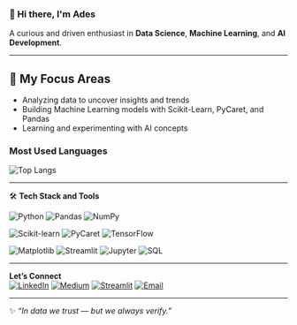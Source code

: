 ### 👋 Hi there, I'm Ades
A curious and driven enthusiast in **Data Science**, **Machine Learning**, and **AI Development**. 

---

## 🚀 My Focus Areas
- Analyzing data to uncover insights and trends
- Building Machine Learning models with Scikit-Learn, PyCaret, and Pandas
- Learning and experimenting with AI concepts


### Most Used Languages

![Top Langs](https://github-readme-stats.vercel.app/api/top-langs/?username=adstika20&layout=compact)


---

🛠️ **Tech Stack and Tools**  

![Python](https://img.shields.io/badge/-Python-3776AB?style=flat&logo=python&logoColor=white)
![Pandas](https://img.shields.io/badge/-Pandas-150458?style=flat&logo=pandas)
![NumPy](https://img.shields.io/badge/-NumPy-013243?style=flat&logo=numpy&logoColor=white)

![Scikit-learn](https://img.shields.io/badge/-Scikit--Learn-F7931E?style=flat&logo=scikit-learn&logoColor=white)
![PyCaret](https://img.shields.io/badge/-PyCaret-E9B64C?style=flat)
![TensorFlow](https://img.shields.io/badge/-TensorFlow-FF6F00?style=flat&logo=tensorflow&logoColor=white)

![Matplotlib](https://img.shields.io/badge/-Matplotlib-11557C?style=flat)
![Streamlit](https://img.shields.io/badge/-Streamlit-FF4B4B?style=flat&logo=streamlit&logoColor=white)
![Jupyter](https://img.shields.io/badge/-Jupyter-F37626?style=flat&logo=jupyter&logoColor=white)
![SQL](https://img.shields.io/badge/-SQL-4479A1?style=flat&logo=mysql&logoColor=white)

---

**Let’s Connect**  
[![LinkedIn](https://img.shields.io/badge/-LinkedIn-blue?style=flat&logo=Linkedin&logoColor=white)](https://linkedin.com/in/ades-tikaningsih-25a571244)
[![Medium](https://img.shields.io/badge/-Medium-black?style=flat&logo=Medium&logoColor=white)](https://medium.com/@atikansh20)
[![Streamlit](https://img.shields.io/badge/Streamlit-FF4B4B?logo=streamlit&logoColor=white)](https://share.streamlit.io/)
[![Email](https://img.shields.io/badge/-Email-D14836?style=flat&logo=Gmail&logoColor=white)](mailto:adestikaningsih92@gmail.com)

---

✨ *“In data we trust — but we always verify.”*

